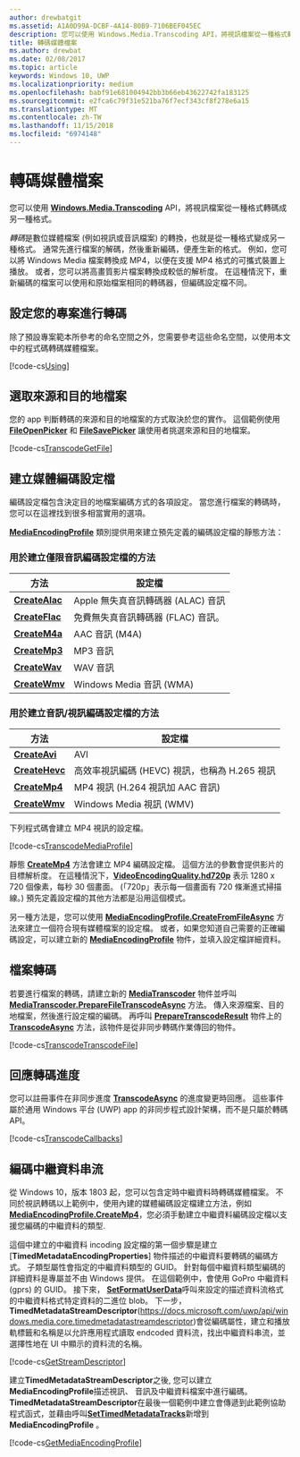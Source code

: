 ```yaml
---
author: drewbatgit
ms.assetid: A1A0D99A-DCBF-4A14-80B9-7106BEF045EC
description: 您可以使用 Windows.Media.Transcoding API，將視訊檔案從一種格式轉碼成另一種格式。
title: 轉碼媒體檔案
ms.author: drewbat
ms.date: 02/08/2017
ms.topic: article
keywords: Windows 10, UWP
ms.localizationpriority: medium
ms.openlocfilehash: babf91e681004942bb3b66eb43622742fa183125
ms.sourcegitcommit: e2fca6c79f31e521ba76f7ecf343cf8f278e6a15
ms.translationtype: MT
ms.contentlocale: zh-TW
ms.lasthandoff: 11/15/2018
ms.locfileid: "6974148"
---
```

# <a name="transcode-media-files"></a>轉碼媒體檔案



您可以使用 [**Windows.Media.Transcoding**](https://msdn.microsoft.com/library/windows/apps/br207105) API，將視訊檔案從一種格式轉碼成另一種格式。

*轉碼*是數位媒體檔案 (例如視訊或音訊檔案) 的轉換，也就是從一種格式變成另一種格式。 通常先進行檔案的解碼，然後重新編碼，便產生新的格式。 例如，您可以將 Windows Media 檔案轉換成 MP4，以便在支援 MP4 格式的可攜式裝置上播放。 或者，您可以將高畫質影片檔案轉換成較低的解析度。 在這種情況下，重新編碼的檔案可以使用和原始檔案相同的轉碼器，但編碼設定檔不同。

## <a name="set-up-your-project-for-transcoding"></a>設定您的專案進行轉碼

除了預設專案範本所參考的命名空間之外，您需要參考這些命名空間，以使用本文中的程式碼轉碼媒體檔案。

[!code-cs[Using](./code/TranscodeWin10/cs/MainPage.xaml.cs#SnippetUsing)]

## <a name="select-source-and-destination-files"></a>選取來源和目的地檔案

您的 app 判斷轉碼的來源和目的地檔案的方式取決於您的實作。 這個範例使用 [**FileOpenPicker**](https://msdn.microsoft.com/library/windows/apps/br207847) 和 [**FileSavePicker**](https://msdn.microsoft.com/library/windows/apps/br207871) 讓使用者挑選來源和目的地檔案。

[!code-cs[TranscodeGetFile](./code/TranscodeWin10/cs/MainPage.xaml.cs#SnippetTranscodeGetFile)]

## <a name="create-a-media-encoding-profile"></a>建立媒體編碼設定檔

編碼設定檔包含決定目的地檔案編碼方式的各項設定。 當您進行檔案的轉碼時，您可以在這裡找到很多相當實用的選項。

[**MediaEncodingProfile**](https://msdn.microsoft.com/library/windows/apps/hh701026) 類別提供用來建立預先定義的編碼設定檔的靜態方法：

### <a name="methods-for-creating-audio-only-encoding-profiles"></a>用於建立僅限音訊編碼設定檔的方法

方法  |設定檔  |
---------|---------|
[**CreateAlac**](https://docs.microsoft.com/uwp/api/windows.media.mediaproperties.mediaencodingprofile.createalac)     |Apple 無失真音訊轉碼器 (ALAC) 音訊         |
[**CreateFlac**](https://docs.microsoft.com/uwp/api/windows.media.mediaproperties.mediaencodingprofile.createflac)     |免費無失真音訊轉碼器 (FLAC) 音訊。         |
[**CreateM4a**](https://docs.microsoft.com/uwp/api/windows.media.mediaproperties.mediaencodingprofile.createm4a)     |AAC 音訊 (M4A)         |
[**CreateMp3**](https://docs.microsoft.com/uwp/api/windows.media.mediaproperties.mediaencodingprofile.createmp3)     |MP3 音訊         |
[**CreateWav**](https://docs.microsoft.com/uwp/api/windows.media.mediaproperties.mediaencodingprofile.createwav)     |WAV 音訊         |
[**CreateWmv**](https://docs.microsoft.com/uwp/api/windows.media.mediaproperties.mediaencodingprofile.createwmv)     |Windows Media 音訊 (WMA)         |

### <a name="methods-for-creating-audio--video-encoding-profiles"></a>用於建立音訊/視訊編碼設定檔的方法

方法  |設定檔  |
---------|---------|
[**CreateAvi**](https://docs.microsoft.com/uwp/api/windows.media.mediaproperties.mediaencodingprofile.createavi) |AVI |
[**CreateHevc**](https://docs.microsoft.com/uwp/api/windows.media.mediaproperties.mediaencodingprofile.createhevc) |高效率視訊編碼 (HEVC) 視訊，也稱為 H.265 視訊 |
[**CreateMp4**](https://docs.microsoft.com/uwp/api/windows.media.mediaproperties.mediaencodingprofile.createmp4) |MP4 視訊 (H.264 視訊加 AAC 音訊) |
[**CreateWmv**](https://docs.microsoft.com/uwp/api/windows.media.mediaproperties.mediaencodingprofile.createwmv) |Windows Media 視訊 (WMV) |


下列程式碼會建立 MP4 視訊的設定檔。

[!code-cs[TranscodeMediaProfile](./code/TranscodeWin10/cs/MainPage.xaml.cs#SnippetTranscodeMediaProfile)]

靜態 [**CreateMp4**](https://docs.microsoft.com/uwp/api/windows.media.mediaproperties.mediaencodingprofile.createmp4) 方法會建立 MP4 編碼設定檔。 這個方法的參數會提供影片的目標解析度。 在這種情況下，[**VideoEncodingQuality.hd720p**](https://msdn.microsoft.com/library/windows/apps/hh701290) 表示 1280 x 720 個像素，每秒 30 個畫面。 (「720p」表示每一個畫面有 720 條漸進式掃描線。) 預先定義設定檔的其他方法都是沿用這個模式。

另一種方法是，您可以使用 [**MediaEncodingProfile.CreateFromFileAsync**](https://msdn.microsoft.com/library/windows/apps/hh701047) 方法來建立一個符合現有媒體檔案的設定檔。 或者，如果您知道自己需要的正確編碼設定，可以建立新的 [**MediaEncodingProfile**](https://msdn.microsoft.com/library/windows/apps/hh701026) 物件，並填入設定檔詳細資料。

## <a name="transcode-the-file"></a>檔案轉碼

若要進行檔案的轉碼，請建立新的 [**MediaTranscoder**](https://msdn.microsoft.com/library/windows/apps/br207080) 物件並呼叫 [**MediaTranscoder.PrepareFileTranscodeAsync**](https://msdn.microsoft.com/library/windows/apps/hh700936) 方法。 傳入來源檔案、目的地檔案，然後進行設定檔的編碼。 再呼叫 [**PrepareTranscodeResult**](https://msdn.microsoft.com/library/windows/apps/hh700941) 物件上的 [**TranscodeAsync**](https://msdn.microsoft.com/library/windows/apps/hh700946) 方法，該物件是從非同步轉碼作業傳回的物件。

[!code-cs[TranscodeTranscodeFile](./code/TranscodeWin10/cs/MainPage.xaml.cs#SnippetTranscodeTranscodeFile)]

## <a name="respond-to-transcoding-progress"></a>回應轉碼進度

您可以註冊事件在非同步進度 [**TranscodeAsync**](https://msdn.microsoft.com/library/windows/apps/hh700946) 的進度變更時回應。 這些事件屬於通用 Windows 平台 (UWP) app 的非同步程式設計架構，而不是只屬於轉碼 API。

[!code-cs[TranscodeCallbacks](./code/TranscodeWin10/cs/MainPage.xaml.cs#SnippetTranscodeCallbacks)]


## <a name="encode-a-metadata-stream"></a>編碼中繼資料串流
從 Windows 10，版本 1803 起，您可以包含定時中繼資料時轉碼媒體檔案。 不同於視訊轉碼以上範例中，使用內建的媒體編碼設定檔建立方法，例如[**MediaEncodingProfile.CreateMp4**](https://docs.microsoft.com/uwp/api/windows.media.mediaproperties.mediaencodingprofile.createmp4)，您必須手動建立中繼資料編碼設定檔以支援您編碼的中繼資料的類型.

這個中建立的中繼資料 incoding 設定檔的第一個步驟是建立 [**TimedMetadataEncodingProperties**] 物件描述的中繼資料要轉碼的編碼方式。 子類型屬性會指定的中繼資料類型的 GUID。 針對每個中繼資料類型編碼的詳細資料是專屬並不由 Windows 提供。 在這個範例中，會使用 GoPro 中繼資料 (gprs) 的 GUID。 接下來， [**SetFormatUserData**](https://docs.microsoft.com/uwp/api/windows.media.mediaproperties.timedmetadataencodingproperties.setformatuserdata)呼叫來設定的描述資料流格式的中繼資料格式特定資料的二進位 blob。 下一步， **TimedMetadataStreamDescriptor**(https://docs.microsoft.com/uwp/api/windows.media.core.timedmetadatastreamdescriptor)會從編碼屬性，建立和播放軌標籤和名稱是以允許應用程式讀取 endcoded 資料流，找出中繼資料串流，並選擇性地在 UI 中顯示的資料流的名稱。 
 
[!code-cs[GetStreamDescriptor](./code/TranscodeWin10/cs/MainPage.xaml.cs#SnippetGetStreamDescriptor)]

建立**TimedMetadataStreamDescriptor**之後, 您可以建立**MediaEncodingProfile**描述視訊、 音訊及中繼資料檔案中進行編碼。 **TimedMetadataStreamDescriptor**在最後一個範例中建立會傳遞到此範例協助程式函式，並藉由呼叫[**SetTimedMetadataTracks**](https://docs.microsoft.com/en-us/uwp/api/windows.media.mediaproperties.mediaencodingprofile.settimedmetadatatracks)新增到**MediaEncodingProfile** 。

[!code-cs[GetMediaEncodingProfile](./code/TranscodeWin10/cs/MainPage.xaml.cs#SnippetGetMediaEncodingProfile)]
 

 




